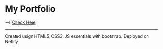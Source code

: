 # My Portfolio

--> [Check Here](http://immohann.netlify.app/)
____________
Created usign HTML5, CSS3, JS essentials with bootstrap. 
Deployed on Netlify
